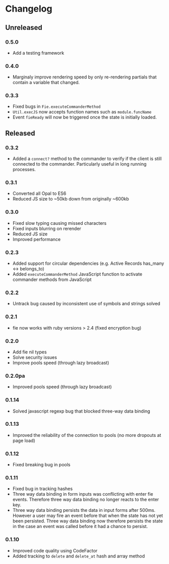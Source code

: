 # Changelog
## Unreleased
### 0.5.0
- Add a testing framework
### 0.4.0
- Marginaly improve rendering speed by only re-rendering partials that contain a variable that changed.
### 0.3.3
- Fixed bugs in `Fie.executeCommanderMethod`
- `Util.execJS` now accepts function names such as `module.funcName`
- Event `fieReady` will now be triggered once the state is initially loaded.


## Released
### 0.3.2
- Added a `connect?` method to the commander to verify if the client is still connected to the commander. Particularly useful in long running processes.
### 0.3.1
- Converted all Opal to ES6
- Reduced JS size to ~50kb down from originally ~600kb
### 0.3.0
- Fixed slow typing causing missed characters
- Fixed inputs blurring on rerender
- Reduced JS size
- Improved performance
### 0.2.3
- Added support for circular dependencies (e.g. Active Records has_many <-> belongs_to)
- Added `executeCommanderMethod` JavaScript function to activate commander methods from JavaScript
### 0.2.2
- Untrack bug caused by inconsistent use of symbols and strings solved
### 0.2.1
- fie now works with ruby versions > 2.4 (fixed encryption bug)
### 0.2.0
- Add fie nil types
- Solve security issues
- Improve pools speed (through lazy broadcast)
### 0.2.0pa
- Improved pools speed (through lazy broadcast)
### 0.1.14
- Solved javascript regexp bug that blocked three-way data binding
### 0.1.13
- Improved the reliability of the connection to pools (no more dropouts at page load)
### 0.1.12
- Fixed breaking bug in pools
### 0.1.11
- Fixed bug in tracking hashes
- Three way data binding in form inputs was conflicting with enter fie events. Therefore three way data binding no longer reacts to the enter key.
- Three way data binding persists the data in input forms after 500ms. However a user may fire an event before that when the state has not yet been persisted. Three way data binding now therefore persists the state in the case an event was called before it had a chance to persist.
### 0.1.10
- Improved code quality using CodeFactor
- Added tracking to `delete` and `delete_at` hash and array method